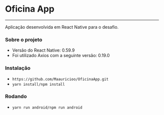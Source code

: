 <h1>Oficina App</h1>
<hr>
<p>Aplicação desenvolvida em React Native para o desafio.</p>

<h3>Sobre o projeto</h3>
<ul>

<li>Versão do React Native: 0.59.9</li>
<li>Foi utilizado Axios com a seguinte versão: 0.19.0</li>

</ul>

<h3>Instalação</h3>
<ul>

<li><code>https://github.com/Maauricioo/OficinaApp.git</code></li>
<li><code>yarn install/npm install</code></li>

</ul>

<h3>Rodando</h3>
<ul>

<li><code>yarn run android/npm run android</code></li>

</ul>
